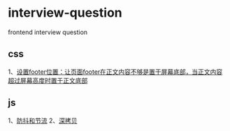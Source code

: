 # interview-question

frontend interview question

## css

1、[设置footer位置：让页面footer在正文内容不够是置于屏幕底部，当正文内容超过屏幕高度时置于正文底部](./src/css/1.html)

## js

1、[防抖和节流](./md/防抖和节流.md)
2、[深拷贝](./md/深拷贝.md)
